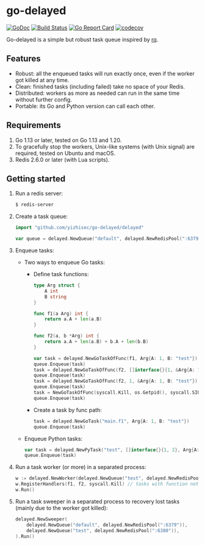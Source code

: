 # go-delayed
[![GoDoc](https://pkg.go.dev/badge/github.com/yizhisec/go-delayed)](https://pkg.go.dev/github.com/yizhisec/go-delayed)
[![Build Status](https://github.com/yizhisec/go-delayed/actions/workflows/go.yml/badge.svg)](https://github.com/yizhisec/go-delayed/actions)
[![Go Report Card](https://goreportcard.com/badge/github.com/yizhisec/go-delayed)](https://goreportcard.com/report/github.com/yizhisec/go-delayed)
[![codecov](https://codecov.io/gh/yizhisec/go-delayed/branch/main/graph/badge.svg?token=YKJLNCK2P4)](https://codecov.io/gh/yizhisec/go-delayed)

Go-delayed is a simple but robust task queue inspired by [rq](https://python-rq.org/).

## Features

* Robust: all the enqueued tasks will run exactly once, even if the worker got killed at any time.
* Clean: finished tasks (including failed) take no space of your Redis.
* Distributed: workers as more as needed can run in the same time without further config.
* Portable: its Go and Python version can call each other.

## Requirements

1. Go 1.13 or later, tested on Go 1.13 and 1.20.
2. To gracefully stop the workers, Unix-like systems (with Unix signal) are required, tested on Ubuntu and macOS.
3. Redis 2.6.0 or later (with Lua scripts).

## Getting started

1. Run a redis server:

    ```bash
    $ redis-server
    ```

2. Create a task queue:

    ```Go
	import "github.com/yizhisec/go-delayed/delayed"

	var queue = delayed.NewQueue("default", delayed.NewRedisPool(":6379")) // "default" is the queue name
    ```

3. Enqueue tasks:
	* Two ways to enqueue Go tasks:
		* Define task functions:

			```Go
			type Arg struct {
				A int
				B string
			}

			func f1(a Arg) int {
				return a.A + len(a.B)
			}

			func f2(a, b *Arg) int {
				return a.A + len(a.B) + b.A + len(b.B)
			}

			var task = delayed.NewGoTaskOfFunc(f1, Arg{A: 1, B: "test"})
			queue.Enqueue(task)
			task = delayed.NewGoTaskOfFunc(f2, []interface{}{1, &Arg{A: 1, B: "test"}})
			queue.Enqueue(task)
			task = delayed.NewGoTaskOfFunc(f2, 1, &Arg{A: 1, B: "test"}) // same as the above task
			queue.Enqueue(task)
			task = NewGoTaskOfFunc(syscall.Kill, os.Getpid(), syscall.SIGHUP)
			queue.Enqueue(task)
			```
		* Create a task by func path:

			```Go
			task = delayed.NewGoTask("main.f1", Arg{A: 1, B: "test"})
			queue.Enqueue(task)
			```
	* Enqueue Python tasks:

		```Go
		var task = delayed.NewPyTask("test", []interface{}{1, 2}, Arg{A: 1, B: "test"}) // args must be slice, array or nil, kwArgs must be map, struct or nil
		queue.Enqueue(task)
		```

5. Run a task worker (or more) in a separated process:

    ```Go
	w := delayed.NewWorker(delayed.NewQueue("test", delayed.NewRedisPool(":6379")))
	w.RegisterHandlers(f1, f2, syscall.Kill) // tasks with function not been registered will be ignored
	w.Run()
    ```

6. Run a task sweeper in a separated process to recovery lost tasks (mainly due to the worker got killed):

    ```Go
	delayed.NewSweeper(
		delayed.NewQueue("default", delayed.NewRedisPool(":6379")),
		delayed.NewQueue("test", delayed.NewRedisPool(":6380")),
	).Run()
    ```
